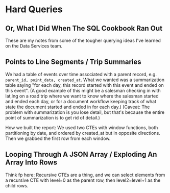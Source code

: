 # Hard Queries

## Or, What I Did When The SQL Cookbook Ran Out

These are my notes from some of the tougher querying ideas I've learned on the
Data Services team.

## Points to Line Segments / Trip Summaries

We had a table of events over time associated with a parent record,
e.g. `parent_id, point_data, created_at`. What we wanted was a summarization
table saying "for each day, this record started with this event and ended on
this event". (A good example of this might be a salesman checking in with
lat,lng on a road trip where we want to know where the salesman started and
ended each day, or for a document workflow keeping track of what state the
document started and ended in for each day.) (Caveat: The problem with
summarization is you lose detail, but that's because the entire point of
summarization is to get rid of detail.)

How we built the report: We used two CTEs with window functions, both
partitioning by date, and ordered by created_at but in opposite directions. Then
we grabbed the first row from each window.

## Looping Through A JSON Array / Exploding An Array Into Rows

Think fp here: Recursive CTEs are a thing, and we can select elements from a
recursive CTE with level=0 as the parent row, then level2=level+1 as the child
rows.
